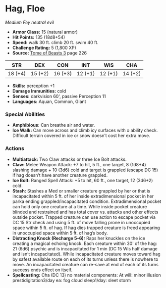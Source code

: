 # Hag, Floe

*Medium* *Fey* *neutral evil*

- **Armor Class:** 15 (natural armor)
- **Hit Points:** 135 (18d8+54)
- **Speed:** walk 30 ft. climb 20 ft. swim 40 ft.
- **Challenge Rating:** 5 (1,800 XP)
- **Source:** [Tome of Beasts 3](https://koboldpress.com/kpstore/product/tome-of-beasts-3-for-5th-edition/) page 226

| STR | DEX | CON | INT | WIS | CHA |
| --- | --- | --- | --- | --- | --- |
| 18 (+4) | 15 (+2) | 16 (+3) | 12 (+1) | 12 (+1) | 14 (+2) |

- **Skills:** perception +1
- **Damage Immunities:** cold
- **Senses:** darkvision 60', passive Perception 11
- **Languages:** Aquan, Common, Giant

### Special Abilities

- **Amphibious:** Can breathe air and water.
- **Ice Walk:** Can move across and climb icy surfaces with o ability check. Difficult terrain covered in ice or snow doesn’t cost her extra move.

### Actions

- **Multiattack:** Two Claw attacks or three Ice Bolt attacks.
- **Claw:** Melee Weapon Attack: +7 to hit, 5 ft., one target, 8 (1d8+4) slashing damage + 10 (3d6) cold and target is grappled (escape DC 15) if hag doesn’t have another creature grappled.
- **Ice Bolt:** Ranged Spell Attack: +5 to hit, 60 ft., one target, 12 (3d6+2) cold.
- **Stash:** Stashes a Med or smaller creature grappled by her or that is incapacitated within 5 ft. of her inside extradimensional pocket in her parka ending grappled/incapacitated condition. Extradimensional pocket can hold only one creature at a time. While inside pocket creature blinded and restrained and has total cover vs. attacks and other effects outside pocket. Trapped creature can use action to escape pocket via DC 15 Str check and using 5 ft. of move falling prone in unoccupied space within 5 ft. of hag. If hag dies trapped creature is freed appearing in unoccupied space within 5 ft. of hag’s body.
- **Distracting Knock (Recharge 5–6):** Raps her knuckles on the ice creating a magical echoing knock. Each creature within 30' of the hag: 21 (6d6) psychic and is incapacitated for 1 min (DC 15 Wis half damage and isn’t incapacitated). While incapacitated creature moves toward hag by safest available route on each of its turns unless there is nowhere to move. An incapacitated creature can re-save at end of each of its turns success ends effect on itself.
- **Spellcasting:** Cha (DC 13) no material components: At will: minor illusion prestidigitation3/day ea: fog cloud sleep1/day: sleet storm


